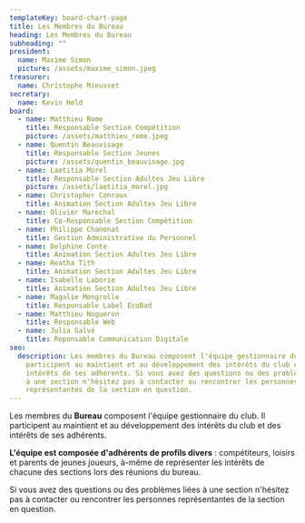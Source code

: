 ```yaml
---
templateKey: board-chart-page
title: Les Membres du Bureau
heading: Les Membres du Bureau
subheading: ""
president:
  name: Maxime Simon
  picture: /assets/maxime_simon.jpeg
treasurer:
  name: Christophe Mieusset
secretary:
  name: Kevin Held
board:
  - name: Matthieu Rome
    title: Responsable Section Compétition
    picture: /assets/matthieu_rome.jpeg
  - name: Quentin Beauvisage
    title: Responsable Section Jeunes
    picture: /assets/quentin_beauvisage.jpg
  - name: Laetitia Morel
    title: Responsable Section Adultes Jeu Libre
    picture: /assets/laetitia_morel.jpg
  - name: Christopher Conraux
    title: Animation Section Adultes Jeu Libre
  - name: Olivier Marechal
    title: Co-Responsable Section Compétition
  - name: Philippe Chanonat
    title: Gestion Administrative du Personnel
  - name: Delphine Conte
    title: Animation Section Adultes Jeu Libre
  - name: Reatha Tith
    title: Animation Section Adultes Jeu Libre
  - name: Isabelle Laborie
    title: Animation Section Adultes Jeu Libre
  - name: Magalie Mongrolle
    title: Responsable Label EcoBad
  - name: Matthieu Nogueron
    title: Responsable Web
  - name: Julia Galvé
    title: Reponsable Communication Digitale
seo:
  description: Les membres du Bureau composent l'équipe gestionnaire du club. Il
    participent au maintient et au développement des intérêts du club et des
    intérêts de ses adhérents. Si vous avez des questions ou des problèmes liées
    à une section n'hésitez pas à contacter ou rencontrer les personnes
    représentantes de la section en question.
---
```

Les membres du **Bureau** composent l'équipe gestionnaire du club. Il participent au maintient et au développement des intérêts du club et des intérêts de ses adhérents.

**L'équipe est composée d'adhérents de profils divers** : compétiteurs, loisirs et parents de jeunes joueurs, à-même de représenter les intérêts de chacune des sections lors des réunions du bureau.

Si vous avez des questions ou des problèmes liées à une section n'hésitez pas à contacter ou rencontrer les personnes représentantes de la section en question.